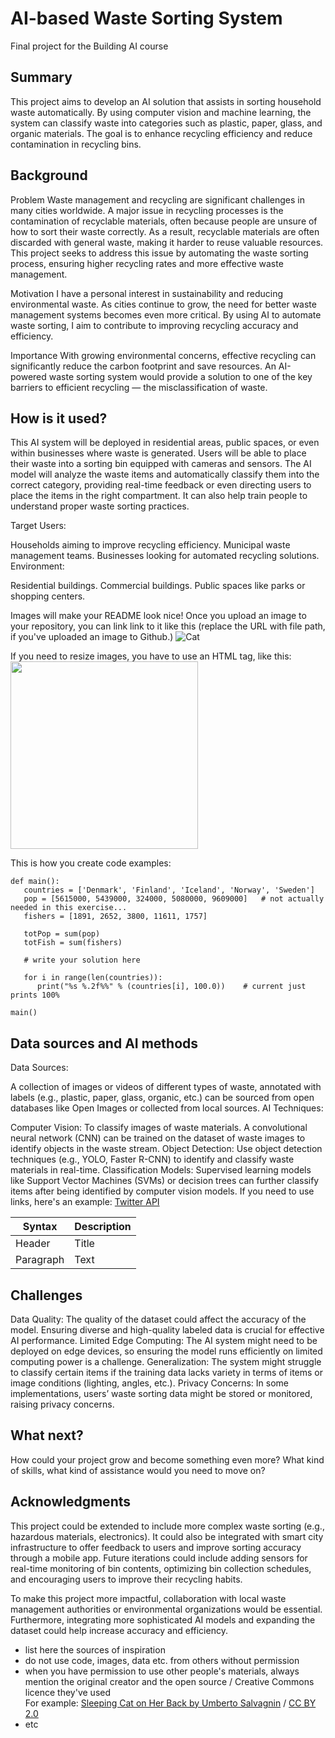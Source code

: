 <!-- This is the markdown template for the final project of the Building AI course, 
created by Reaktor Innovations and University of Helsinki. 
Copy the template, paste it to your GitHub README and edit! -->

# AI-based Waste Sorting System

Final project for the Building AI course

## Summary

This project aims to develop an AI solution that assists in sorting household waste automatically. By using computer vision and machine learning, the system can classify waste into categories such as plastic, paper, glass, and organic materials. The goal is to enhance recycling efficiency and reduce contamination in recycling bins. 


## Background

Problem
Waste management and recycling are significant challenges in many cities worldwide. A major issue in recycling processes is the contamination of recyclable materials, often because people are unsure of how to sort their waste correctly. As a result, recyclable materials are often discarded with general waste, making it harder to reuse valuable resources. This project seeks to address this issue by automating the waste sorting process, ensuring higher recycling rates and more effective waste management.

Motivation
I have a personal interest in sustainability and reducing environmental waste. As cities continue to grow, the need for better waste management systems becomes even more critical. By using AI to automate waste sorting, I aim to contribute to improving recycling accuracy and efficiency.

Importance
With growing environmental concerns, effective recycling can significantly reduce the carbon footprint and save resources. An AI-powered waste sorting system would provide a solution to one of the key barriers to efficient recycling — the misclassification of waste.



## How is it used?

This AI system will be deployed in residential areas, public spaces, or even within businesses where waste is generated. Users will be able to place their waste into a sorting bin equipped with cameras and sensors. The AI model will analyze the waste items and automatically classify them into the correct category, providing real-time feedback or even directing users to place the items in the right compartment. It can also help train people to understand proper waste sorting practices.

Target Users:

Households aiming to improve recycling efficiency.
Municipal waste management teams.
Businesses looking for automated recycling solutions.
Environment:

Residential buildings.
Commercial buildings.
Public spaces like parks or shopping centers.

Images will make your README look nice!
Once you upload an image to your repository, you can link link to it like this (replace the URL with file path, if you've uploaded an image to Github.)
![Cat](https://upload.wikimedia.org/wikipedia/commons/5/5e/Sleeping_cat_on_her_back.jpg)

If you need to resize images, you have to use an HTML tag, like this:
<img src="https://upload.wikimedia.org/wikipedia/commons/5/5e/Sleeping_cat_on_her_back.jpg" width="300">

This is how you create code examples:
```
def main():
   countries = ['Denmark', 'Finland', 'Iceland', 'Norway', 'Sweden']
   pop = [5615000, 5439000, 324000, 5080000, 9609000]   # not actually needed in this exercise...
   fishers = [1891, 2652, 3800, 11611, 1757]

   totPop = sum(pop)
   totFish = sum(fishers)

   # write your solution here

   for i in range(len(countries)):
      print("%s %.2f%%" % (countries[i], 100.0))    # current just prints 100%

main()
```


## Data sources and AI methods
Data Sources:

A collection of images or videos of different types of waste, annotated with labels (e.g., plastic, paper, glass, organic, etc.) can be sourced from open databases like Open Images or collected from local sources.
AI Techniques:

Computer Vision: To classify images of waste materials. A convolutional neural network (CNN) can be trained on the dataset of waste images to identify objects in the waste stream.
Object Detection: Use object detection techniques (e.g., YOLO, Faster R-CNN) to identify and classify waste materials in real-time.
Classification Models: Supervised learning models like Support Vector Machines (SVMs) or decision trees can further classify items after being identified by computer vision models.
If you need to use links, here's an example:
[Twitter API](https://developer.twitter.com/en/docs)

| Syntax      | Description |
| ----------- | ----------- |
| Header      | Title       |
| Paragraph   | Text        |

## Challenges

Data Quality: The quality of the dataset could affect the accuracy of the model. Ensuring diverse and high-quality labeled data is crucial for effective AI performance.
Limited Edge Computing: The AI system might need to be deployed on edge devices, so ensuring the model runs efficiently on limited computing power is a challenge.
Generalization: The system might struggle to classify certain items if the training data lacks variety in terms of items or image conditions (lighting, angles, etc.).
Privacy Concerns: In some implementations, users’ waste sorting data might be stored or monitored, raising privacy concerns.

## What next?

How could your project grow and become something even more? What kind of skills, what kind of assistance would you  need to move on? 


## Acknowledgments
This project could be extended to include more complex waste sorting (e.g., hazardous materials, electronics). It could also be integrated with smart city infrastructure to offer feedback to users and improve sorting accuracy through a mobile app. Future iterations could include adding sensors for real-time monitoring of bin contents, optimizing bin collection schedules, and encouraging users to improve their recycling habits.

To make this project more impactful, collaboration with local waste management authorities or environmental organizations would be essential. Furthermore, integrating more sophisticated AI models and expanding the dataset could help increase accuracy and efficiency.

* list here the sources of inspiration 
* do not use code, images, data etc. from others without permission
* when you have permission to use other people's materials, always mention the original creator and the open source / Creative Commons licence they've used
  <br>For example: [Sleeping Cat on Her Back by Umberto Salvagnin](https://commons.wikimedia.org/wiki/File:Sleeping_cat_on_her_back.jpg#filelinks) / [CC BY 2.0](https://creativecommons.org/licenses/by/2.0)
* etc

